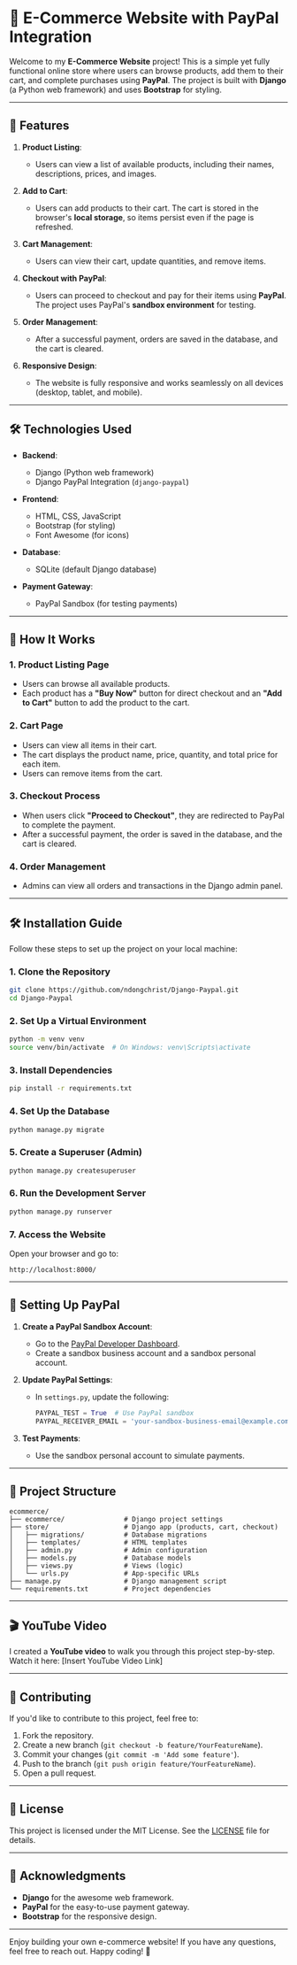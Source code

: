 # 🛒 E-Commerce Website with PayPal Integration

Welcome to my **E-Commerce Website** project! This is a simple yet fully functional online store where users can browse products, add them to their cart, and complete purchases using **PayPal**. The project is built with **Django** (a Python web framework) and uses **Bootstrap** for styling.

---

## 🚀 Features

1. **Product Listing**:
   - Users can view a list of available products, including their names, descriptions, prices, and images.

2. **Add to Cart**:
   - Users can add products to their cart. The cart is stored in the browser's **local storage**, so items persist even if the page is refreshed.

3. **Cart Management**:
   - Users can view their cart, update quantities, and remove items.

4. **Checkout with PayPal**:
   - Users can proceed to checkout and pay for their items using **PayPal**. The project uses PayPal's **sandbox environment** for testing.

5. **Order Management**:
   - After a successful payment, orders are saved in the database, and the cart is cleared.

6. **Responsive Design**:
   - The website is fully responsive and works seamlessly on all devices (desktop, tablet, and mobile).

---

## 🛠️ Technologies Used

- **Backend**:
  - Django (Python web framework)
  - Django PayPal Integration (`django-paypal`)

- **Frontend**:
  - HTML, CSS, JavaScript
  - Bootstrap (for styling)
  - Font Awesome (for icons)

- **Database**:
  - SQLite (default Django database)

- **Payment Gateway**:
  - PayPal Sandbox (for testing payments)

---

## 🎥 How It Works

### 1. **Product Listing Page**
   - Users can browse all available products.
   - Each product has a **"Buy Now"** button for direct checkout and an **"Add to Cart"** button to add the product to the cart.

### 2. **Cart Page**
   - Users can view all items in their cart.
   - The cart displays the product name, price, quantity, and total price for each item.
   - Users can remove items from the cart.

### 3. **Checkout Process**
   - When users click **"Proceed to Checkout"**, they are redirected to PayPal to complete the payment.
   - After a successful payment, the order is saved in the database, and the cart is cleared.

### 4. **Order Management**
   - Admins can view all orders and transactions in the Django admin panel.

---

## 🛠️ Installation Guide

Follow these steps to set up the project on your local machine:

### 1. **Clone the Repository**
   ```bash
   git clone https://github.com/ndongchrist/Django-Paypal.git
   cd Django-Paypal
   ```

### 2. **Set Up a Virtual Environment**
   ```bash
   python -m venv venv
   source venv/bin/activate  # On Windows: venv\Scripts\activate
   ```

### 3. **Install Dependencies**
   ```bash
   pip install -r requirements.txt
   ```

### 4. **Set Up the Database**
   ```bash
   python manage.py migrate
   ```

### 5. **Create a Superuser (Admin)**
   ```bash
   python manage.py createsuperuser
   ```

### 6. **Run the Development Server**
   ```bash
   python manage.py runserver
   ```

### 7. **Access the Website**
   Open your browser and go to:
   ```
   http://localhost:8000/
   ```

---

## 🔑 Setting Up PayPal

1. **Create a PayPal Sandbox Account**:
   - Go to the [PayPal Developer Dashboard](https://developer.paypal.com/).
   - Create a sandbox business account and a sandbox personal account.

2. **Update PayPal Settings**:
   - In `settings.py`, update the following:
     ```python
     PAYPAL_TEST = True  # Use PayPal sandbox
     PAYPAL_RECEIVER_EMAIL = 'your-sandbox-business-email@example.com'
     ```

3. **Test Payments**:
   - Use the sandbox personal account to simulate payments.

---

## 📂 Project Structure

```
ecommerce/
├── ecommerce/               # Django project settings
├── store/                   # Django app (products, cart, checkout)
│   ├── migrations/          # Database migrations
│   ├── templates/           # HTML templates
│   ├── admin.py             # Admin configuration
│   ├── models.py            # Database models
│   ├── views.py             # Views (logic)
│   └── urls.py              # App-specific URLs
├── manage.py                # Django management script
└── requirements.txt         # Project dependencies
```

---

## 🎬 YouTube Video

I created a **YouTube video** to walk you through this project step-by-step. Watch it here: [Insert YouTube Video Link]

---

## 🤝 Contributing

If you'd like to contribute to this project, feel free to:
1. Fork the repository.
2. Create a new branch (`git checkout -b feature/YourFeatureName`).
3. Commit your changes (`git commit -m 'Add some feature'`).
4. Push to the branch (`git push origin feature/YourFeatureName`).
5. Open a pull request.

---

## 📄 License

This project is licensed under the MIT License. See the [LICENSE](LICENSE) file for details.

---

## 🙏 Acknowledgments

- **Django** for the awesome web framework.
- **PayPal** for the easy-to-use payment gateway.
- **Bootstrap** for the responsive design.

---

Enjoy building your own e-commerce website! If you have any questions, feel free to reach out. Happy coding! 🚀

